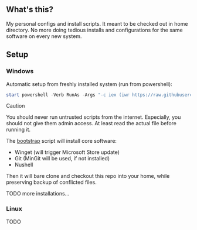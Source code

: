 ## What's this?
My personal configs and install scripts. It meant to be checked out in home directory. No more doing tedious installs and configurations for the same software on every new system.

## Setup

### Windows
Automatic setup from freshly installed system (run from powershell):
```powershell
start powershell -Verb RunAs -Args "-c iex (iwr https://raw.githubusercontent.com/Supremist/dotfiles/main/scripts/install/01-bootstrap.ps1)"
```
> [!CAUTION]
> You should never run untrusted scripts from the internet. Especially, you should not give them admin access.
> At least read the actual file before running it.

The [bootstrap](https://raw.githubusercontent.com/Supremist/dotfiles/main/scripts/install/01-bootstrap.ps1) script will install core software:
 - Winget (will trigger Microsoft Store update) 
 - Git (MinGit will be used, if not installed)
 - Nushell

Then it will bare clone and checkout this repo into your home, while preserving backup of conflicted files.

TODO more installations...

### Linux
TODO

